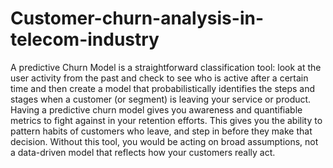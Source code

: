 # Customer-churn-analysis-in-telecom-industry
A predictive Churn Model is a straightforward classification tool: look at the user activity from the past and check to see who is active after a certain time and then create a model that probabilistically identifies the steps and stages when a customer (or segment) is leaving your service or product.  Having a predictive churn model gives you awareness and quantifiable metrics to fight against in your retention efforts. This gives you the ability to pattern habits of customers who leave, and step in before they make that decision. Without this tool, you would be acting on broad assumptions, not a data-driven model that reflects how your customers really act.

